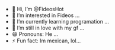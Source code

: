 - 👋 Hi, I’m @FideosHot
- 👀 I’m interested in Fideos ...
- 🌱 I’m currently learning programation ...
- 💞️ I’m still in love with my gf ...
- 😄 Pronouns: He ...
- ⚡ Fun fact: Im mexican, lol...

<!---
FideosHot/FideosHot is a ✨ special ✨ repository because its `README.md` (this file) appears on your GitHub profile.
You can click the Preview link to take a look at your changes.
--->
